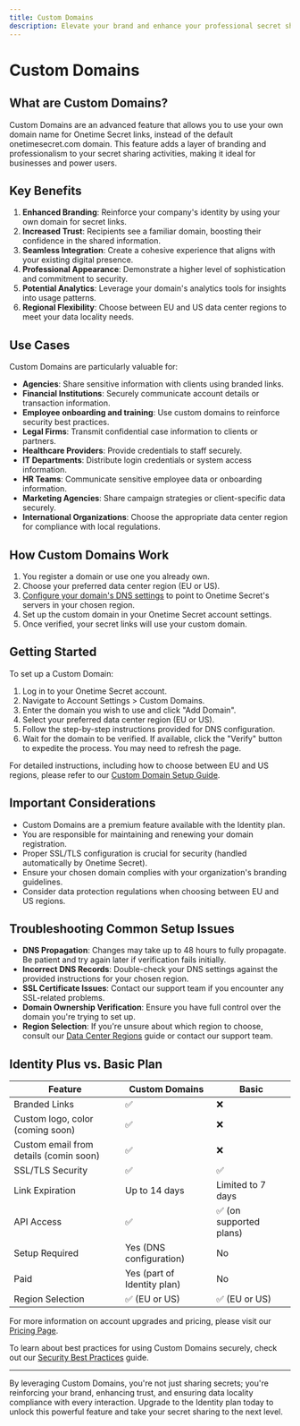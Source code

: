 ```yaml
---
title: Custom Domains
description: Elevate your brand and enhance your professional secret sharing experience with Custom Domains, an advanced feature for businesses and power users.
---
```


# Custom Domains

## What are Custom Domains?

Custom Domains are an advanced feature that allows you to use your own domain name for Onetime Secret links, instead of the default onetimesecret.com domain. This feature adds a layer of branding and professionalism to your secret sharing activities, making it ideal for businesses and power users.

## Key Benefits

1. **Enhanced Branding**: Reinforce your company's identity by using your own domain for secret links.
2. **Increased Trust**: Recipients see a familiar domain, boosting their confidence in the shared information.
3. **Seamless Integration**: Create a cohesive experience that aligns with your existing digital presence.
4. **Professional Appearance**: Demonstrate a higher level of sophistication and commitment to security.
5. **Potential Analytics**: Leverage your domain's analytics tools for insights into usage patterns.
6. **Regional Flexibility**: Choose between EU and US data center regions to meet your data locality needs.

## Use Cases

Custom Domains are particularly valuable for:

- **Agencies**: Share sensitive information with clients using branded links.
- **Financial Institutions**: Securely communicate account details or transaction information.
- **Employee onboarding and training**: Use custom domains to reinforce security best practices.
- **Legal Firms**: Transmit confidential case information to clients or partners.
- **Healthcare Providers**: Provide credentials to staff securely.
- **IT Departments**: Distribute login credentials or system access information.
- **HR Teams**: Communicate sensitive employee data or onboarding information.
- **Marketing Agencies**: Share campaign strategies or client-specific data securely.
- **International Organizations**: Choose the appropriate data center region for compliance with local regulations.

## How Custom Domains Work

1. You register a domain or use one you already own.
2. Choose your preferred data center region (EU or US).
3. [Configure your domain's DNS settings](https://docs.onetime.co/docs/custom-domains/setup-guide) to point to Onetime Secret's servers in your chosen region.
4. Set up the custom domain in your Onetime Secret account settings.
5. Once verified, your secret links will use your custom domain.

## Getting Started

To set up a Custom Domain:

1. Log in to your Onetime Secret account.
2. Navigate to Account Settings > Custom Domains.
3. Enter the domain you wish to use and click "Add Domain".
4. Select your preferred data center region (EU or US).
5. Follow the step-by-step instructions provided for DNS configuration.
6. Wait for the domain to be verified. If available, click the "Verify" button to expedite the process. You may need to refresh the page.

For detailed instructions, including how to choose between EU and US regions, please refer to our [Custom Domain Setup Guide](/docs/custom-domains/setup-guide).

## Important Considerations

- Custom Domains are a premium feature available with the Identity plan.
- You are responsible for maintaining and renewing your domain registration.
- Proper SSL/TLS configuration is crucial for security (handled automatically by Onetime Secret).
- Ensure your chosen domain complies with your organization's branding guidelines.
- Consider data protection regulations when choosing between EU and US regions.

## Troubleshooting Common Setup Issues

- **DNS Propagation**: Changes may take up to 48 hours to fully propagate. Be patient and try again later if verification fails initially.
- **Incorrect DNS Records**: Double-check your DNS settings against the provided instructions for your chosen region.
- **SSL Certificate Issues**: Contact our support team if you encounter any SSL-related problems.
- **Domain Ownership Verification**: Ensure you have full control over the domain you're trying to set up.
- **Region Selection**: If you're unsure about which region to choose, consult our [Data Center Regions](/docs/regions) guide or contact our support team.

## Identity Plus vs. Basic Plan

| Feature | Custom Domains | Basic |
|---------|----------------|-------------------------|
| Branded Links | ✅ | ❌ |
| Custom logo, color (coming soon) | ✅ | ❌ |
| Custom email from details (comin soon) | ✅ | ❌ |
| SSL/TLS Security | ✅ | ✅ |
| Link Expiration | Up to 14 days | Limited to 7 days |
| API Access | ✅ | ✅ (on supported plans) |
| Setup Required | Yes (DNS configuration) | No |
| Paid | Yes (part of Identity plan) | No |
| Region Selection | ✅ (EU or US) | ✅ (EU or US) |

For more information on account upgrades and pricing, please visit our [Pricing Page](/pricing).

To learn about best practices for using Custom Domains securely, check out our [Security Best Practices](/docs/security-best-practices) guide.

---

By leveraging Custom Domains, you're not just sharing secrets; you're reinforcing your brand, enhancing trust, and ensuring data locality compliance with every interaction. Upgrade to the Identity plan today to unlock this powerful feature and take your secret sharing to the next level.
